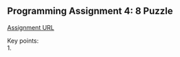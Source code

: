 ## Programming Assignment 4: 8 Puzzle

[Assignment URL](https://class.coursera.org/algs4partI-010/assignment/view?assignment_id=5)

Key points:  
1. 

